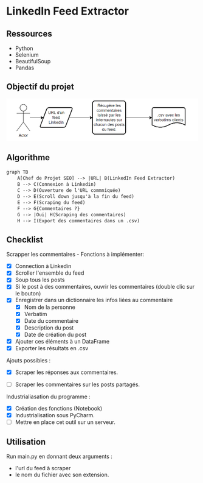 # LinkedIn Feed Extractor

## Ressources
- Python
- Selenium
- BeautifulSoup
- Pandas

## Objectif du projet
![img.png](Files/img.png)

## Algorithme

```mermaid
graph TB
    A[Chef de Projet SEO] --> |URL| B(LinkedIn Feed Extractor)
    B --> C(Connexion à Linkedin)
    C --> D(Ouverture de l'URL commniquée)
    D --> E(Scroll down jusqu'à la fin du feed)
    E --> F(Scraping du feed)
    F --> G{Commentaires ?}
    G --> |Oui| H(Scraping des commentaires)
    H --> I(Export des commentaires dans un .csv)
```

## Checklist  
Scrapper les commentaires - Fonctions à implémenter:
- [x] Connection à Linkedin
- [x] Scroller l'ensemble du feed
- [x] Soup tous les posts
- [x] Si le post à des commentaires, ouvrir les commentaires (double clic sur le bouton)
- [x] Enregistrer dans un dictionnaire les infos liées au commentaire
  - [x] Nom de la personne
  - [x] Verbatim
  - [x] Date du commentaire
  - [x] Description du post
  - [x] Date de création du post
- [x] Ajouter ces éléments à un DataFrame
- [x] Exporter les résultats en .csv

Ajouts possibles :
- [X] Scraper les réponses aux commentaires.
- [ ] Scraper les commentaires sur les posts partagés.


Industrialiasation du programme :
- [x] Création des fonctions (Notebook)
- [x] Industrialisation sous PyCharm.
- [ ] Mettre en place cet outil sur un serveur.

## Utilisation
Run main.py en donnant deux arguments :
- l'url du feed à scraper
- le nom du fichier avec son extension.
